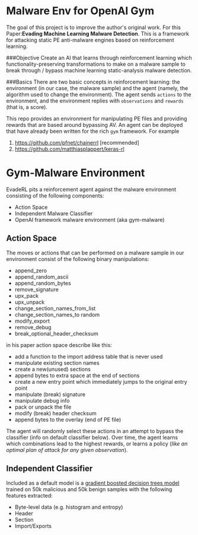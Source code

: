 # Malware Env for OpenAI Gym

The goal of this project is to improve the author's original work.
For this Paper:**Evading Machine Learning Malware Detection**.
This is a framework for attacking static PE anti-malware engines based on reinforcement learning.

###Objective
Create an AI that learns through reinforcement learning which functionality-preserving transformations to make on a malware sample to break through / bypass machine learning static-analysis malware detection.

###Basics
There are two basic concepts in reinforcement learning: the environment (in our case, the malware sample) and the agent (namely, the algorithm used to change the environment). The agent sends `actions` to the environment, and the environment replies with `observations` and `rewards` (that is, a score).

This repo provides an environment for manipulating PE files and providing rewards that are based around bypassing AV.  An agent can be deployed that have already been written for the rich ``gym`` framework.  For example

1. https://github.com/pfnet/chainerrl [recommended]
2. https://github.com/matthiasplappert/keras-rl
 
Gym-Malware Environment
====
EvadeRL pits a reinforcement agent against the malware environment consisting of the following components:

* Action Space
* Independent Malware Classifier
* OpenAI framework malware environment (aka gym-malware)
 
Action Space
----
The moves or actions that can be performed on a malware sample in our environment consist of the following binary manipulations:
* append_zero
* append_random_ascii
* append_random_bytes
* remove_signature
* upx_pack
* upx_unpack
* change_section_names_from_list
* change_section_names_to random
* modify_export
* remove_debug
* break_optional_header_checksum

in his paper action space describe like this:
* add a function to the import address table that is never used
* manipulate existing section names
* create a new(unused) sections
* append bytes to extra space at the end of sections
* create a new entry point which immediately jumps to the original entry point
* manipulate (break) signature
* manipulate debug info
* pack or unpack the file
* modify (break) header checksum
* append bytes to the overlay (end of PE file)

The agent will randomly select these actions in an attempt to bypass the classifier (info on default classifier below). Over time, the agent learns which combinations lead to the highest rewards, or learns a policy (*like an optimal plan of attack for any given observation*).

Independent Classifier
----
Included as a default model is a [gradient boosted decision trees model] trained on 50k malicious and 50k benign samples with the following features extracted:
* Byte-level data (e.g. histogram and entropy)
* Header
* Section
* Import/Exports


[gradient boosted decision trees model]: http://scikit-learn.org/stable/modules/generated/sklearn.ensemble.GradientBoostingClassifier.html


